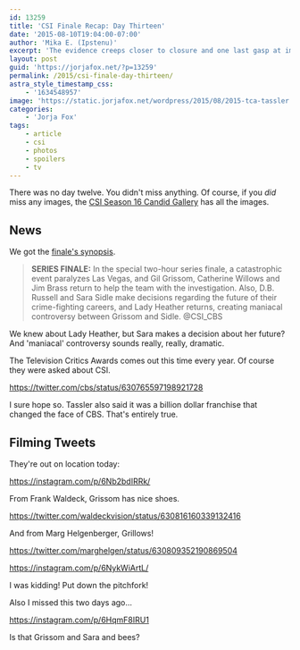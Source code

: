```yaml
---
id: 13259
title: 'CSI Finale Recap: Day Thirteen'
date: '2015-08-10T19:04:00-07:00'
author: 'Mika E. (Ipstenu)'
excerpt: 'The evidence creeps closer to closure and one last gasp at immortality.'
layout: post
guid: 'https://jorjafox.net/?p=13259'
permalink: /2015/csi-finale-day-thirteen/
astra_style_timestamp_css:
    - '1634548957'
image: 'https://static.jorjafox.net/wordpress/2015/08/2015-tca-tassler.jpg'
categories:
    - 'Jorja Fox'
tags:
    - article
    - csi
    - photos
    - spoilers
    - tv
---
```


There was no day twelve. You didn't miss anything. Of course, if you <em>did</em> miss any images, the <a href="https://jorjafox.net/gallery/tv/csi/pub/s16/candid/">CSI Season 16 Candid Gallery</a> has all the images.

## News

We got the <a href="https://jorjafox.net/2015/csi-finale-official-description/">finale's synopsis</a>.

> **SERIES FINALE:** In the special two-hour series finale, a catastrophic event paralyzes Las Vegas, and Gil Grissom, Catherine Willows and Jim Brass return to help the team with the investigation. Also, D.B. Russell and Sara Sidle make decisions regarding the future of their crime-fighting careers, and Lady Heather returns, creating maniacal controversy between Grissom and Sidle. @CSI_CBS

We knew about Lady Heather, but Sara makes a decision about her future? And 'maniacal' controversy sounds really, really, dramatic.

The Television Critics Awards comes out this time every year. Of course they were asked about CSI.

https://twitter.com/cbs/status/630765597198921728

I sure hope so. Tassler also said it was a billion dollar franchise that changed the face of CBS. That's entirely true.

## Filming Tweets

They're out on location today:

https://instagram.com/p/6Nb2bdIRRk/

From Frank Waldeck, Grissom has nice shoes.

https://twitter.com/waldeckvision/status/630816160339132416

And from Marg Helgenberger, Grillows!

https://twitter.com/marghelgen/status/630809352190869504

https://instagram.com/p/6NykWiArtL/

I was kidding! Put down the pitchfork!

Also I missed this two days ago...

https://instagram.com/p/6HqmF8IRU1

Is that Grissom and Sara and bees?
